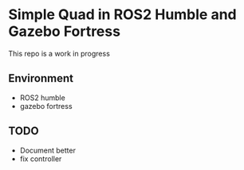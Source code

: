 # Simple Quad in ROS2 Humble and Gazebo Fortress

This repo is a work in progress

## Environment

- ROS2 humble
- gazebo fortress

## TODO

- Document better
- fix controller